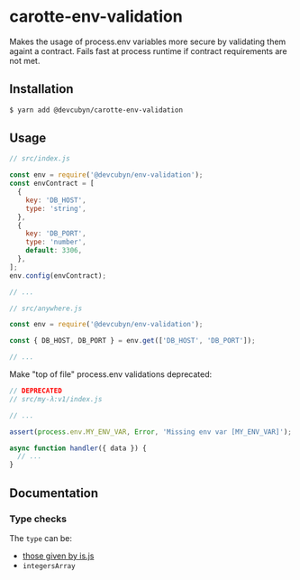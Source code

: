 # carotte-env-validation

Makes the usage of process.env variables more secure by validating them againt a contract.
Fails fast at process runtime if contract requirements are not met.

## Installation

```bash
$ yarn add @devcubyn/carotte-env-validation
```

## Usage

```js
// src/index.js

const env = require('@devcubyn/env-validation');
const envContract = [
  {
    key: 'DB_HOST',
    type: 'string',
  },
  {
    key: 'DB_PORT',
    type: 'number',
    default: 3306,
  },
];
env.config(envContract);

// ...
```

```js
// src/anywhere.js

const env = require('@devcubyn/env-validation');

const { DB_HOST, DB_PORT } = env.get(['DB_HOST', 'DB_PORT']);

// ...
```

Make "top of file" process.env validations deprecated:

```js
// DEPRECATED
// src/my-λ:v1/index.js

// ...

assert(process.env.MY_ENV_VAR, Error, 'Missing env var [MY_ENV_VAR]');

async function handler({ data }) {
  // ...
}
```

## Documentation

### Type checks

The `type` can be:

* [those given by is.js](https://github.com/arasatasaygin/is.js#type-checks)
* `integersArray`
